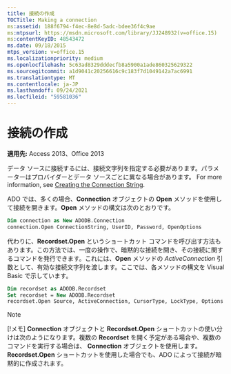 ```yaml
---
title: 接続の作成
TOCTitle: Making a connection
ms:assetid: 188f6794-f4ec-8e8d-5adc-bdee36f4c9ae
ms:mtpsurl: https://msdn.microsoft.com/library/JJ248932(v=office.15)
ms:contentKeyID: 48543472
ms.date: 09/18/2015
mtps_version: v=office.15
ms.localizationpriority: medium
ms.openlocfilehash: 5c63ad8329dddecfb8a5900a1ade860325629322
ms.sourcegitcommit: a1d9041c20256616c9c183f7d1049142a7ac6991
ms.translationtype: MT
ms.contentlocale: ja-JP
ms.lasthandoff: 09/24/2021
ms.locfileid: "59581036"
---
```

# <a name="making-a-connection"></a>接続の作成

**適用先:** Access 2013、Office 2013

データ ソースに接続するには、接続文字列を指定する必要があります。パラメーターはプロバイダーとデータ ソースごとに異なる場合があります。 For more information, see [Creating the Connection String](creating-the-connection-string.md).

ADO では、多くの場合、**Connection** オブジェクトの **Open** メソッドを使用して接続を開きます。**Open** メソッドの構文は次のとおりです。

```vb
Dim connection as New ADODB.Connection 
connection.Open ConnectionString, UserID, Password, OpenOptions
```

代わりに、**Recordset.Open** というショートカット コマンドを呼び出す方法もあります。この方法では、一度の操作で、暗黙的な接続を開き、その接続に関するコマンドを発行できます。これには、**Open** メソッドの *ActiveConnection* 引数として、有効な接続文字列を渡します。ここでは、各メソッドの構文を Visual Basic で示しています。

```vb
Dim recordset as ADODB.Recordset 
Set recordset = New ADODB.Recordset 
recordset.Open Source, ActiveConnection, CursorType, LockType, Options
```

> [!NOTE]
> [!メモ] **Connection** オブジェクトと **Recordset.Open** ショートカットの使い分けは次のようになります。複数の **Recordset** を開く予定がある場合や、複数のコマンドを実行する場合は、 **Connection** オブジェクトを使用します。 **Recordset.Open** ショートカットを使用した場合でも、ADO によって接続が暗黙的に作成されます。


